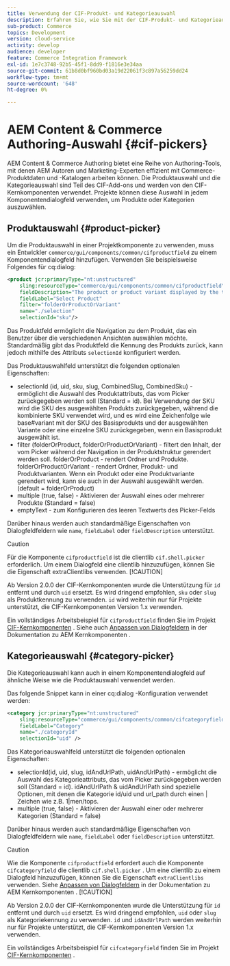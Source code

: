```yaml
---
title: Verwendung der CIF-Produkt- und Kategorieauswahl
description: Erfahren Sie, wie Sie mit der CIF-Produkt- und Kategorieauswahl in Ihren Commerce-Komponenten für Kunden Autoren und Marketing-Experten unterstützen können, um effizient mit Commerce-Produkten und -Katalogdaten zu arbeiten.
sub-product: Commerce
topics: Development
version: cloud-service
activity: develop
audience: developer
feature: Commerce Integration Framework
exl-id: 1e7c3748-92b5-45f1-8dd9-f1816e3e34aa
source-git-commit: 61b8d0bf960bd03a19d22061f3c897a56259dd24
workflow-type: tm+mt
source-wordcount: '648'
ht-degree: 0%

---
```


# AEM Content &amp; Commerce Authoring-Auswahl {#cif-pickers}

AEM Content &amp; Commerce Authoring bietet eine Reihe von Authoring-Tools, mit denen AEM Autoren und Marketing-Experten effizient mit Commerce-Produktdaten und -Katalogen arbeiten können. Die Produktauswahl und die Kategorieauswahl sind Teil des CIF-Add-ons und werden von den CIF-Kernkomponenten verwendet. Projekte können diese Auswahl in jedem Komponentendialogfeld verwenden, um Produkte oder Kategorien auszuwählen.

## Produktauswahl {#product-picker}

Um die Produktauswahl in einer Projektkomponente zu verwenden, muss ein Entwickler `commerce/gui/components/common/cifproductfield` zu einem Komponentendialogfeld hinzufügen. Verwenden Sie beispielsweise Folgendes für cq:dialog:

```xml
<product jcr:primaryType="nt:unstructured"
    sling:resourceType="commerce/gui/components/common/cifproductfield"
    fieldDescription="The product or product variant displayed by the teaser"
    fieldLabel="Select Product"
    filter="folderOrProductOrVariant"
    name="./selection"
    selectionId="sku"/>
```

Das Produktfeld ermöglicht die Navigation zu dem Produkt, das ein Benutzer über die verschiedenen Ansichten auswählen möchte. Standardmäßig gibt das Produktfeld die Kennung des Produkts zurück, kann jedoch mithilfe des Attributs `selectionId` konfiguriert werden.

Das Produktauswahlfeld unterstützt die folgenden optionalen Eigenschaften:

- selectionId (id, uid, sku, slug, CombinedSlug, CombinedSku) - ermöglicht die Auswahl des Produktattributs, das vom Picker zurückgegeben werden soll (Standard = id). Bei Verwendung der SKU wird die SKU des ausgewählten Produkts zurückgegeben, während die kombinierte SKU verwendet wird, und es wird eine Zeichenfolge wie base#variant mit der SKU des Basisprodukts und der ausgewählten Variante oder eine einzelne SKU zurückgegeben, wenn ein Basisprodukt ausgewählt ist.
- filter (folderOrProduct, folderOrProductOrVariant) - filtert den Inhalt, der vom Picker während der Navigation in der Produktstruktur gerendert werden soll. folderOrProduct - rendert Ordner und Produkte. folderOrProductOrVariant - rendert Ordner, Produkt- und Produktvarianten. Wenn ein Produkt oder eine Produktvariante gerendert wird, kann sie auch in der Auswahl ausgewählt werden. (default = folderOrProduct)
- multiple (true, false) - Aktivieren der Auswahl eines oder mehrerer Produkte (Standard = false)
- emptyText - zum Konfigurieren des leeren Textwerts des Picker-Felds

Darüber hinaus werden auch standardmäßige Eigenschaften von Dialogfeldfeldern wie `name`, `fieldLabel` oder `fieldDescription` unterstützt.

>[!CAUTION]
>
>Für die Komponente `cifproductfield` ist die clientlib `cif.shell.picker` erforderlich. Um einem Dialogfeld eine clientlib hinzuzufügen, können Sie die Eigenschaft extraClientlibs verwenden.
>[!CAUTION]
>
>Ab Version 2.0.0 der CIF-Kernkomponenten wurde die Unterstützung für `id` entfernt und durch `uid` ersetzt. Es wird dringend empfohlen, `sku` oder `slug` als Produktkennung zu verwenden. `id` wird weiterhin nur für Projekte unterstützt, die CIF-Kernkomponenten Version 1.x verwenden.

Ein vollständiges Arbeitsbeispiel für `cifproductfield` finden Sie im Projekt [CIF-Kernkomponenten](https://github.com/adobe/aem-core-cif-components/blob/master/ui.apps/src/main/content/jcr_root/apps/core/cif/components/commerce/productteaser/v1/productteaser/_cq_dialog/.content.xml) . Siehe auch [Anpassen von Dialogfeldern](https://experienceleague.adobe.com/docs/experience-manager-core-components/using/developing/customizing.html?lang=en#customizing-dialogs) in der Dokumentation zu AEM Kernkomponenten .

## Kategorieauswahl {#category-picker}

Die Kategorieauswahl kann auch in einem Komponentendialogfeld auf ähnliche Weise wie die Produktauswahl verwendet werden.

Das folgende Snippet kann in einer cq:dialog -Konfiguration verwendet werden:

```xml
<category jcr:primaryType="nt:unstructured" 
    sling:resourceType="commerce/gui/components/common/cifcategoryfield" 
    fieldLabel="Category" 
    name="./categoryId" 
    selectionId="uid" />
```

Das Kategorieauswahlfeld unterstützt die folgenden optionalen Eigenschaften:

- selectionId(id, uid, slug, idAndUrlPath, uidAndUrlPath) - ermöglicht die Auswahl des Kategorieattributs, das vom Picker zurückgegeben werden soll (Standard = id). idAndUrlPath &amp; uidAndUrlPath sind spezielle Optionen, mit denen die Kategorie id/uid und url_path durch einen | Zeichen wie z.B. 1|men/tops.
- multiple (true, false) - Aktivieren der Auswahl einer oder mehrerer Kategorien (Standard = false)

Darüber hinaus werden auch standardmäßige Eigenschaften von Dialogfeldfeldern wie `name`, `fieldLabel` oder `fieldDescription` unterstützt.

>[!CAUTION]
>
>Wie die Komponente `cifproductfield` erfordert auch die Komponente `cifcategoryfield` die clientlib `cif.shell.picker` . Um eine clientlib zu einem Dialogfeld hinzuzufügen, können Sie die Eigenschaft `extraClientlibs` verwenden. Siehe [Anpassen von Dialogfeldern](https://experienceleague.adobe.com/docs/experience-manager-core-components/using/developing/customizing.html?lang=en#customizing-dialogs) in der Dokumentation zu AEM Kernkomponenten .
>[!CAUTION]
>
>Ab Version 2.0.0 der CIF-Kernkomponenten wurde die Unterstützung für `id` entfernt und durch `uid` ersetzt. Es wird dringend empfohlen, `uid` oder `slug` als Kategoriekennung zu verwenden. `id` und `idAndUrlPath` werden weiterhin nur für Projekte unterstützt, die CIF-Kernkomponenten Version 1.x verwenden.

Ein vollständiges Arbeitsbeispiel für `cifcategoryfield` finden Sie im Projekt [CIF-Kernkomponenten](https://github.com/adobe/aem-core-cif-components/blob/master/ui.apps/src/main/content/jcr_root/apps/core/cif/components/commerce/featuredcategorylist/v1/featuredcategorylist/_cq_dialog/.content.xml) .
